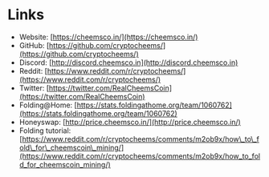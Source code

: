 # Links

* Website: [https://cheemsco.in/](https://cheemsco.in/)
* GitHub: [https://github.com/cryptocheems/](https://github.com/cryptocheems/)
* Discord: [http://discord.cheemsco.in](http://discord.cheemsco.in)
* Reddit: [https://www.reddit.com/r/cryptocheems/](https://www.reddit.com/r/cryptocheems/)
* Twitter: [https://twitter.com/RealCheemsCoin](https://twitter.com/RealCheemsCoin)
* Folding@Home: [https://stats.foldingathome.org/team/1060762](https://stats.foldingathome.org/team/1060762)
* Honeyswap: [http://price.cheemsco.in/](http://price.cheemsco.in/)
* Folding tutorial: [https://www.reddit.com/r/cryptocheems/comments/m2ob9x/how\_to\_fold\_for\_cheemscoin\_mining/](https://www.reddit.com/r/cryptocheems/comments/m2ob9x/how_to_fold_for_cheemscoin_mining/)

